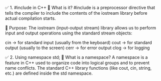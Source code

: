 ✅ 1. #include <iostream> in C++
🔹 What is it?
#include <iostream> is a preprocessor directive that tells the compiler to include the contents of the iostream library before actual compilation starts.

🔹 Purpose:
The iostream (input-output stream) library allows us to perform input and output operations using the standard stream objects:

cin → for standard input (usually from the keyboard)
cout → for standard output (usually to the screen)
cerr → for error output
clog → for logging

✅ 2. Using namespace std;
🔹 What is a namespace?
A namespace is a feature in C++ used to organize code into logical groups and to prevent name conflicts. The standard C++ library functions (like cout, cin, string, etc.) are defined inside the std namespace.
